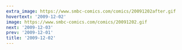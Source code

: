 ```yaml
---
extra_image: https://www.smbc-comics.com/comics/20091202after.gif
hovertext: '2009-12-02'
image: https://www.smbc-comics.com/comics/20091202.gif
next: '2009-12-03'
prev: '2009-12-01'
title: '2009-12-02'
---
```

